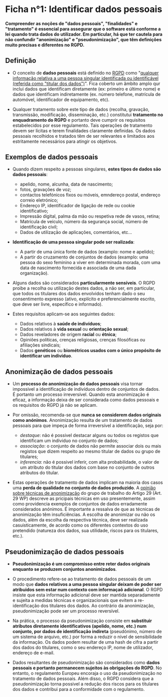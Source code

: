# Ficha n°1: Identificar dados pessoais

#### Compreender as noções de "dados pessoais", "finalidades" e "tratamento" é essencial para assegurar que o software está conforme a lei quando trata dados do utilizador. Em particular, há que ter cautela para não confundir "anonimização" e "pseudonimização", que têm definições muito precisas e diferentes no RGPD.

## Definição
* O conceito de **dadso pessoais** está definido no [RGPD](https://eur-lex.europa.eu/legal-content/EN/TXT/?uri=CELEX%3A32016R0679) como "[qualquer informação relativa a uma pessoa singular identificada ou identificável (referida como "titular dos dados")](https://www.cnil.fr/en/personal-data-definition)". Fica coberto um âmbito amplo qur inclui dados que identificam diretamente (ex: primeiro e último nome) e dados que identificam indiretamente (ex. número telefone, matrícula de automóvel, identificador de equipamento, etc).

* Qualquer tratamento sobre este tipo de dados (recolha, gravação, transmissão, modificação, disseminação, etc.) constitutui **tratamento no enquadramento do RGPD** e portanto deve cumprir os requisitos estabelecidos por esse regulamento. Tais operações de tratamento devem ser lícitas e terem finalidades claramente definidas. Os dados pessoais recolhidos e tratados têm de ser relevantes e limitados aos estritamente necessários para atingir os objetivos.

## Exemplos de dados pessoais

* Quando dizem respeito a pessoas singulares, **estes tipos de dados são dados pessoais**:
    * apelido, nome, alcunha, data de nascimento;
    * fotos, gravações de voz;
    * contactos telefónicos fixos ou móveis, emndereço postal, endereço correio eletrónico;
    * Endereço IP, identificador de ligação de rede ou cookie identificativo;
    * Impressão digital, palma da mão ou respetiva rede de vasos, retina;
    * Matrícula de veículo, número da segurança social, número de identificação civil;
    * Dados de utilização de aplicações, comentários, etc...

* **Identificação de uma pessoa singular pode ser realizada**:
    * A partir de uma única fonte de dados (examplo: nome e apelido);
    * A partir do cruzamento de conjuntos de dados (examplo: uma pessoa do sexo feminino a viver em determinada morada, com uma data de nascimento fornecida e associada de uma dada organização).

* Alguns dados são considerados **particularmente sensíveis**. O RGPD proibe a recolha ou utilização destes dados, a não ser, em particular, que todos os titulares dos dados envolvidos tenham dado o seu consentimento expresso (ativo, explícito e preferencialmente escrito, que deve ser livre, específico e informado).

* Estes requisitos aplicam-se aos seguintes dados:

    * Dados relativos à **saúde de indivíduos**;
    * Dados relativos à **vida sexual** ou **orientação sexual**;
    * Dados reveladores de origem **racial** ou **étnica**;
    * Opiniões políticas, crenças religiosas, crenças filosóficas ou afiliações sindicais;
    * Dados **genéticos** ou **biométricos usados com o único propósito de identificar um indivíduo**.

## Anonimização de dados pessoais

* Um **processo de anonimização de dados pessoais** visa tornar impossivel a identificação de indivíduos dentro de conjuntos de dados. É portanto um processo irreversível. Quando esta anonimização é eficaz, a informação deixa de ser considerada como dados pessoais e os requisitos do RGPD já não se aplicam.

* Por omissão, recomenda-se que **nunca se considerem dados originais como anónimos**. Anonimização resulta de um tratamento de dados pessoais para que impeça de forma irreversível a identificação, seja por:

    * _destaque_: não é possivel destacar alguns ou todos os registos que identificam um individuo no conjunto de dados;
    * _associação_: o conjunto de dados não permite associar dois ou mais registos que dizem respeito ao mesmo titular de dados ou grupo de titulares;
    * _inferencia_:  não é possivel inferir,  com alta probabilidade, o valor de um atributo do titular dos dados com base no conjunto de outros atributos do titular.

* Estas operações de tratamento de dados implicam na maioria dos casos uma **perda de qualidade no conjunto de dados produzido**. A [opinião sobre técnicas de anonimização](https://ec.europa.eu/justice/article-29/documentation/opinion-recommendation/files/2014/wp216_en.pdf) do grupo de trabalho do Artigo 29 (Art. 29 WP) descreve as pricipais técnicas em uso presentemente, assim como providencia exemplos de conjuntos de dados erradamente considerados anónimos. É importante a ressalva de que as técnicas de anonimização têm insuficiências. A escolha de anonimizar ou não os dados, além da escolha da respectiva técnica, deve ser realizada casuisticamente, de  acordo como os diferentes contextos do uso pretendido (natureza dos dados, sua utilidade, riscos para os titulares, etc.).

## Pseudonimização de dados pessoais

* **Pseudonimização é um compromisso entre reter dados originais enquanto se produzem conjuntos anonimizados**.

* O procedimento refere-se ao tratamento de dados pessoais de um modo que **dados relativos a uma pessoa singular deixam de poder ser atribuidos sem estar num contexto com informaçaõ adicional**. O RGPD insiste que esta informação adicional deve ser mantida separadamente e sujeita a medidas técnicas e organizacionais que evitem a re-identificação dos titulares dos dados. Ao contrário da anonimização, pseudonimização pode ser um processo reversível.

* Na prática, o processo da pseudonimização consiste em **substituir atributos diretamente identificativos (apelido, nome, etc.) num conjunto, por dados de identificação indireta** (pseudónimo, número de um sistema de arquivo, etc.) por forma a reduzir o nível de sensibilidade da informação. Os dados podem resultar de uma hash de cifra a partir dos dados do titulares, como o seu endereço IP, nome de utilizador, endereço de e-mail.

* Dados resultantes de pseudonimização são considerados como **dados pessoais e portanto permanecem sujeitos às obrigações do RGPD**. No entanto, o regulamento Europeu encoraja o uso da pseudonimização no tratamento de dados pessoais. Além disso, o RGPD considera que a pseudonimização torna possivel a redução dos riscos para os titulares dos dados e contribui para a conformidade com o regulamento.
